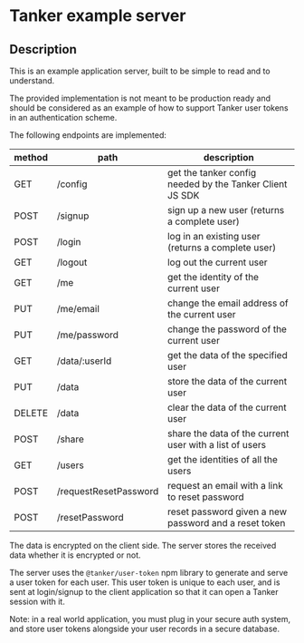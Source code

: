 # Tanker example server

## Description

This is an example application server, built to be simple to read and to understand.

The provided implementation is not meant to be production ready and should be considered as an example of how to support Tanker user tokens in an authentication scheme.

The following endpoints are implemented:

| method | path                  | description |
|--------|-----------------------|-------------|
| GET    | /config               | get the tanker config needed by the Tanker Client JS SDK |
| POST   | /signup               | sign up a new user (returns a complete user) |
| POST   | /login                | log in an existing user (returns a complete user) |
| GET    | /logout               | log out the current user |
| GET    | /me                   | get the identity of the current user |
| PUT    | /me/email             | change the email address of the current user |
| PUT    | /me/password          | change the password of the current user |
| GET    | /data/:userId         | get the data of the specified user |
| PUT    | /data                 | store the data of the current user |
| DELETE | /data                 | clear the data of the current user |
| POST   | /share                | share the data of the current user with a list of users |
| GET    | /users                | get the identities of all the users |
| POST   | /requestResetPassword | request an email with a link to reset password |
| POST   | /resetPassword        | reset password given a new password and a reset token |

The data is encrypted on the client side. The server stores the received data whether it is encrypted or not.

The server uses the `@tanker/user-token` npm library to generate and serve a user token for each user. This user token is unique to each user, and is sent at login/signup to the client application so that it can open a Tanker session with it.

Note: in a real world application, you must plug in your secure auth system, and store user tokens alongside your user records in a secure database.
